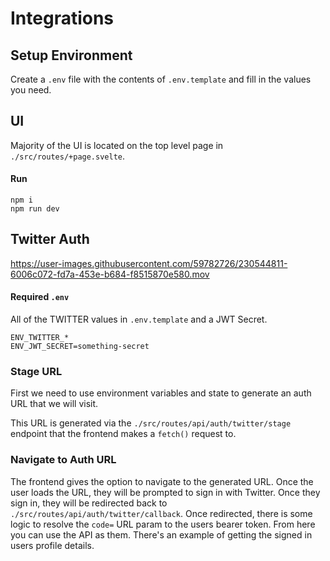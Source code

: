 # Integrations

## Setup Environment

Create a `.env` file with the contents of `.env.template` and fill in the values you need.

## UI

Majority of the UI is located on the top level page in `./src/routes/+page.svelte`.

#### Run

```
npm i
npm run dev
```

## Twitter Auth


https://user-images.githubusercontent.com/59782726/230544811-6006c072-fd7a-453e-b684-f8515870e580.mov


#### Required `.env`

All of the TWITTER values in `.env.template` and a JWT Secret.

```
ENV_TWITTER_*
ENV_JWT_SECRET=something-secret
```

### Stage URL

First we need to use environment variables and state to generate an auth URL that we will visit.

This URL is generated via the `./src/routes/api/auth/twitter/stage` endpoint that the frontend makes a `fetch()` request to.

### Navigate to Auth URL

The frontend gives the option to navigate to the generated URL. Once the user loads the URL, they will be prompted to sign in with Twitter. Once they sign in, they will be redirected back to `./src/routes/api/auth/twitter/callback`. Once redirected, there is some logic to resolve the `code=` URL param to the users bearer token. From here you can use the API as them. There's an example of getting the signed in users profile details.
